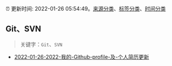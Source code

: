 :alarm_clock: 更新时间: 2022-01-26 05:54:49。[来源分类](../README.md)、[标签分类](../TAGS.md)、[时间分类](../TIMELINE.md)

## Git、SVN


> 关键字：`Git`、`SVN`



- [2022-01-26-2022-我的-Github-profile-及-个人简历更新](https://www.v2ex.com/t/830691) 